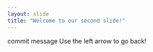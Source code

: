 ```yaml
---
layout: slide
title: "Welcome to our second slide!"
---
```

commit message
Use the left arrow to go back!
